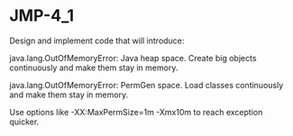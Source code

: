 # JMP-4_1

Design and implement code that will introduce:

java.lang.OutOfMemoryError: Java heap space. Create big objects continuously and make them stay in memory.

java.lang.OutOfMemoryError: PermGen space. Load classes continuously and make them stay in memory.

Use options like -XX:MaxPermSize=1m -Xmx10m to reach exception quicker.
